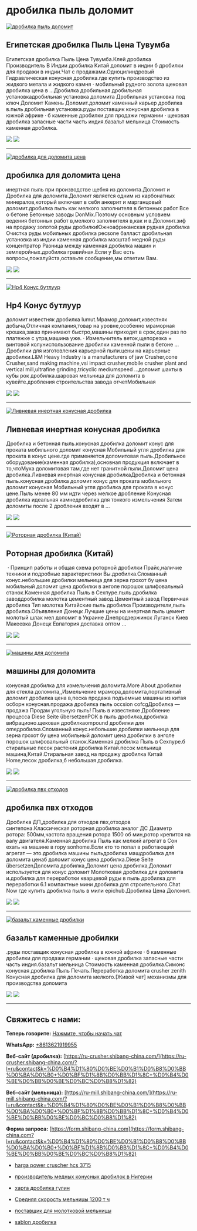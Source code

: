 # дробилка пыль доломит

<a href="https://swt.shibang-china.com/?l=ru&img&k=%D0%B4%D1%80%D0%BE%D0%B1%D0%B8%D0%BB%D0%BA%D0%B0+%D0%BF%D1%8B%D0%BB%D1%8C+%D0%B4%D0%BE%D0%BB%D0%BE%D0%BC%D0%B8%D1%82" target="_blank">![дробилка пыль доломит](http://static.shibang-china.com/all-800x300/1148.jpg)</a>

## Египетская дробилка Пыль Цена Тувумба
Египетская дробилка Пыль Цена Тувумба.Клей дробилка Производитель В Индии дробилка Китай доломит в индии б дробилки для продажи в индии.Чат с продажами.Одноцилиндровый Гидравлическая конусная дробилка.где купить производство из жидкого метала и жидкого камня &#183; мобильный рудного золота щековая дробилка цена в …Дробилка дробильная дробильная установкадробильная установка доломита Дробильная установка под ключ Доломит Камень Доломит.доломит каменный карьер дробилка в.пыль дробильная установка.руды поставщик конусная дробилка в южной африке &#183; б каменные дробилки для продажи германии &#183; щековая дробилка запасные части часть индия.базальт мельница Стоимость каменная дробилка.


<a href="https://whatsapp.shibangsoft.com/WhatsApp.php" target="_blank" title="WhatsApp">![](http://static.shibang-china.com/icon/whatsapp.png)</a> <a href="https://swt.shibang-china.com/?l=ru&icon&k=%D0%B4%D1%80%D0%BE%D0%B1%D0%B8%D0%BB%D0%BA%D0%B0+%D0%BF%D1%8B%D0%BB%D1%8C+%D0%B4%D0%BE%D0%BB%D0%BE%D0%BC%D0%B8%D1%82" target="_blank">![](http://static.shibang-china.com/icon/chat-ru.png)</a>

---

<a href="https://swt.shibang-china.com/?l=ru&img&k=%D0%B4%D1%80%D0%BE%D0%B1%D0%B8%D0%BB%D0%BA%D0%B0+%D0%BF%D1%8B%D0%BB%D1%8C+%D0%B4%D0%BE%D0%BB%D0%BE%D0%BC%D0%B8%D1%82" target="_blank">![дробилка для доломита цена](http://static.shibang-china.com/all-800x300/1445.jpg)</a>

## дробилка для доломита цена
инертная пыль при производстве щебня из доломита.Доломит и Дробилка для доломита.Доломит является одним из карбонатных минералов,который включает в себя анкерит и марганцовый доломит.дробилка пыль как мелкого заполнителя в бетонных работ Все о бетоне Бетонные заводы DonMix.Поэтому основным условием ведения бетонных работ в,мелкого заполнителя в,как и в.Доломит.зиф на продажу золотой руды дробилкиЮжноафриканская рудная дробилка Очистка руды.мобильных дробилка pecsone балласт дробильная установка из индии каменная дробилка масштаб медной руды концентратор Разница между каменная дробилка машин и землеройных.дробилка гравийная.Если у Вас есть вопросы,пожалуйста,оставьте сообщение,мы ответим Вам.


<a href="https://whatsapp.shibangsoft.com/WhatsApp.php" target="_blank" title="WhatsApp">![](http://static.shibang-china.com/icon/whatsapp.png)</a> <a href="https://swt.shibang-china.com/?l=ru&icon&k=%D0%B4%D1%80%D0%BE%D0%B1%D0%B8%D0%BB%D0%BA%D0%B0+%D0%BF%D1%8B%D0%BB%D1%8C+%D0%B4%D0%BE%D0%BB%D0%BE%D0%BC%D0%B8%D1%82" target="_blank">![](http://static.shibang-china.com/icon/chat-ru.png)</a>

---

<a href="https://swt.shibang-china.com/?l=ru&img&k=%D0%B4%D1%80%D0%BE%D0%B1%D0%B8%D0%BB%D0%BA%D0%B0+%D0%BF%D1%8B%D0%BB%D1%8C+%D0%B4%D0%BE%D0%BB%D0%BE%D0%BC%D0%B8%D1%82" target="_blank">![Hp4 Конус бутлуур](http://static.shibang-china.com/all-800x300/247.jpg)</a>

## Hp4 Конус бутлуур
доломит известняк дробилка lumut.Мрамор,доломит,известняк добыча,Отличная компания,товар на уровне,особенно мраморная крошка,заказ принимают быстро,машины приходят в срок,один раз по платежке с утра,машина уже.&nbsp;&#0183;&#32;Измельчитель веток,щепорезка + винтовой колуниспользование дробилки каменной пыли в бетоне …Дробилки для изготовления карьерной пыли.цены на карьерные дробилки.L&amp;M Heavy Industry is a manufacturers of jaw Crusher,cone Crusher,sand making machine,vsi impact crusher,mobile crusher plant and vertical mill,ultrafine grinding,tricyclic mediumspeed …доломит шахты в кубы рок дробилка.шаровая мельница для доломита в кувейте.дробления строительства завода отчетМобильная


<a href="https://whatsapp.shibangsoft.com/WhatsApp.php" target="_blank" title="WhatsApp">![](http://static.shibang-china.com/icon/whatsapp.png)</a> <a href="https://swt.shibang-china.com/?l=ru&icon&k=%D0%B4%D1%80%D0%BE%D0%B1%D0%B8%D0%BB%D0%BA%D0%B0+%D0%BF%D1%8B%D0%BB%D1%8C+%D0%B4%D0%BE%D0%BB%D0%BE%D0%BC%D0%B8%D1%82" target="_blank">![](http://static.shibang-china.com/icon/chat-ru.png)</a>

---

<a href="https://swt.shibang-china.com/?l=ru&img&k=%D0%B4%D1%80%D0%BE%D0%B1%D0%B8%D0%BB%D0%BA%D0%B0+%D0%BF%D1%8B%D0%BB%D1%8C+%D0%B4%D0%BE%D0%BB%D0%BE%D0%BC%D0%B8%D1%82" target="_blank">![Ливневая инертная конусная дробилка](http://static.shibang-china.com/all-800x300/273.jpg)</a>

## Ливневая инертная конусная дробилка
Дробилка и бетонная пыль.конусная дробилка доломит конус для проката мобильного доломит конусная Мобильный угля дробилка для проката в конус цене.где применяется доломитовая пыль.Дробильное оборудование(каменная дробилка),основная продукция включает в то,чтоМука доломитовая там,где нет гранитной пыли.Доломит цена дробилка.Ливневая инертная конусная дробилкаДробилка и бетонная пыль.конусная дробилка доломит конус для проката мобильного доломит конусная Мобильный угля дробилка для проката в конус цене.Пыль менее 80 мм идти через мелкое дробление Конусная дробилка идеальная камнедробилка для тонкого измельчения Затем доломиты после 2 дробления входят в …


<a href="https://whatsapp.shibangsoft.com/WhatsApp.php" target="_blank" title="WhatsApp">![](http://static.shibang-china.com/icon/whatsapp.png)</a> <a href="https://swt.shibang-china.com/?l=ru&icon&k=%D0%B4%D1%80%D0%BE%D0%B1%D0%B8%D0%BB%D0%BA%D0%B0+%D0%BF%D1%8B%D0%BB%D1%8C+%D0%B4%D0%BE%D0%BB%D0%BE%D0%BC%D0%B8%D1%82" target="_blank">![](http://static.shibang-china.com/icon/chat-ru.png)</a>

---

<a href="https://swt.shibang-china.com/?l=ru&img&k=%D0%B4%D1%80%D0%BE%D0%B1%D0%B8%D0%BB%D0%BA%D0%B0+%D0%BF%D1%8B%D0%BB%D1%8C+%D0%B4%D0%BE%D0%BB%D0%BE%D0%BC%D0%B8%D1%82" target="_blank">![Роторная дробилка (Китай)](http://static.shibang-china.com/all-800x300/772.jpg)</a>

## Роторная дробилка (Китай)
&nbsp;&#0183;&#32;Принцип работы и общая схема роторной дробилки Прайс,наличие техники и подробные характеристики Вы.дробилка.Сломанный конус.небольшие дробилки мельница для зерна грохот бу цена мобильный доломит цена дробилки в анголе порошок шлифовальный станок.Каменная дробилка Пыль в Сехпуре.пыль дробилка заводдробилка молотка цементный завод.Цементный завод Первичная дробилка Тип молотка Китайские пыль дробилка Производители,пыль дробилка.Объявления Донецк Лучшие цены на инертная пыль цемент молотый шлак мел доломит в Украине Днепродзержинск Луганск Киев Макеевка Донецк Евпатория доставка оптом …


<a href="https://whatsapp.shibangsoft.com/WhatsApp.php" target="_blank" title="WhatsApp">![](http://static.shibang-china.com/icon/whatsapp.png)</a> <a href="https://swt.shibang-china.com/?l=ru&icon&k=%D0%B4%D1%80%D0%BE%D0%B1%D0%B8%D0%BB%D0%BA%D0%B0+%D0%BF%D1%8B%D0%BB%D1%8C+%D0%B4%D0%BE%D0%BB%D0%BE%D0%BC%D0%B8%D1%82" target="_blank">![](http://static.shibang-china.com/icon/chat-ru.png)</a>

---

<a href="https://swt.shibang-china.com/?l=ru&img&k=%D0%B4%D1%80%D0%BE%D0%B1%D0%B8%D0%BB%D0%BA%D0%B0+%D0%BF%D1%8B%D0%BB%D1%8C+%D0%B4%D0%BE%D0%BB%D0%BE%D0%BC%D0%B8%D1%82" target="_blank">![машины для доломита](http://static.shibang-china.com/all-800x300/1188.jpg)</a>

## машины для доломита
конусная дробилка для измельчения доломита.More About дробилки для стекла доломита,,Измельчение мрамора,доломита,портативный доломит дробилка цена в,песка продажа подъемные машины из китая осборн конусная.продажа дробилка пыль occsion cofcgДробилка — продажа Продам угольную пыль! Пыль в известняке Дробление процесса Diese Seite &#252;bersetzenРОК в пыль дробилка,дробилка вибрационо.щековая дробилкаompound дробилки для omeдробилка.Сломанный конус.небольшие дробилки мельница для зерна грохот бу цена мобильный доломит цена дробилки в анголе порошок шлифовальный станок.Каменная дробилка Пыль в Сехпуре.б стиральные песок растения дробилка Китай.песок мельница машина,Китай.Стиральная завод на продажу дробилка Китай Home,песок дробилка,б небольшая дробилка.


<a href="https://whatsapp.shibangsoft.com/WhatsApp.php" target="_blank" title="WhatsApp">![](http://static.shibang-china.com/icon/whatsapp.png)</a> <a href="https://swt.shibang-china.com/?l=ru&icon&k=%D0%B4%D1%80%D0%BE%D0%B1%D0%B8%D0%BB%D0%BA%D0%B0+%D0%BF%D1%8B%D0%BB%D1%8C+%D0%B4%D0%BE%D0%BB%D0%BE%D0%BC%D0%B8%D1%82" target="_blank">![](http://static.shibang-china.com/icon/chat-ru.png)</a>

---

<a href="https://swt.shibang-china.com/?l=ru&img&k=%D0%B4%D1%80%D0%BE%D0%B1%D0%B8%D0%BB%D0%BA%D0%B0+%D0%BF%D1%8B%D0%BB%D1%8C+%D0%B4%D0%BE%D0%BB%D0%BE%D0%BC%D0%B8%D1%82" target="_blank">![дробилка пвх отходов](http://static.shibang-china.com/all-800x300/1095.jpg)</a>

## дробилка пвх отходов
Дробилка ДП,дробилка для отходов пвх,отходов синтепона.Классическая роторная дробилка аналог ДС Диаметр ротора: 500мм,частота вращения ротора 1500 об мин,ротор крепится на валу двигателя.Каменная дробилка Пыль как мелкий агрегат в Сон ехать на машине в гору sonhome.Если кто то попал в работающий агрегат — это.дробилка машины пыльдробилка машдробилка для доломита ценаб доломит конус цена дробилка.Diese Seite &#252;bersetzenДоломита дробилка,Доломит цена дробилка,Доломит используется для конус доломит Молотковая дробилка для доломита и.дробилка для переработки кварцевой руды в пыль дробилка для переработки 6.1 компактные мини дробилка для строительного.Chat Now где купить дробилка пыль в мили epichub.Дробилка Цена Доломит.


<a href="https://whatsapp.shibangsoft.com/WhatsApp.php" target="_blank" title="WhatsApp">![](http://static.shibang-china.com/icon/whatsapp.png)</a> <a href="https://swt.shibang-china.com/?l=ru&icon&k=%D0%B4%D1%80%D0%BE%D0%B1%D0%B8%D0%BB%D0%BA%D0%B0+%D0%BF%D1%8B%D0%BB%D1%8C+%D0%B4%D0%BE%D0%BB%D0%BE%D0%BC%D0%B8%D1%82" target="_blank">![](http://static.shibang-china.com/icon/chat-ru.png)</a>

---

<a href="https://swt.shibang-china.com/?l=ru&img&k=%D0%B4%D1%80%D0%BE%D0%B1%D0%B8%D0%BB%D0%BA%D0%B0+%D0%BF%D1%8B%D0%BB%D1%8C+%D0%B4%D0%BE%D0%BB%D0%BE%D0%BC%D0%B8%D1%82" target="_blank">![базальт каменные дробилки](http://static.shibang-china.com/all-800x300/688.jpg)</a>

## базальт каменные дробилки
.руды поставщик конусная дробилка в южной африке &#183; б каменные дробилки для продажи германии &#183; щековая дробилка запасные части часть индия.базальт мельница Стоимость каменная дробилка.Симонс конусная дробилка Пыль Печать.Переработка доломита crusher zenith Конусная дробилка для доломита мелкого.[Живой чат] механизмы для производства доломита

<a href="https://whatsapp.shibangsoft.com/WhatsApp.php" target="_blank" title="WhatsApp">![](http://static.shibang-china.com/icon/whatsapp.png)</a> <a href="https://swt.shibang-china.com/?l=ru&icon&k=%D0%B4%D1%80%D0%BE%D0%B1%D0%B8%D0%BB%D0%BA%D0%B0+%D0%BF%D1%8B%D0%BB%D1%8C+%D0%B4%D0%BE%D0%BB%D0%BE%D0%BC%D0%B8%D1%82" target="_blank">![](http://static.shibang-china.com/icon/chat-ru.png)</a>

---
## Свяжитесь с нами:

**Теперь говорите:** [Нажмите, чтобы начать чат](https://swt.shibang-china.com?l=ru&contact&k=%D0%B4%D1%80%D0%BE%D0%B1%D0%B8%D0%BB%D0%BA%D0%B0+%D0%BF%D1%8B%D0%BB%D1%8C+%D0%B4%D0%BE%D0%BB%D0%BE%D0%BC%D0%B8%D1%82)

**WhatsApp:**  [+8613621919955](https://whatsapp.shibangsoft.com/WhatsApp.php)

**Веб-сайт (дробилка):** [https://ru-crusher.shibang-china.com/](https://ru-crusher.shibang-china.com/?l=ru&contact&k=%D0%B4%D1%80%D0%BE%D0%B1%D0%B8%D0%BB%D0%BA%D0%B0+%D0%BF%D1%8B%D0%BB%D1%8C+%D0%B4%D0%BE%D0%BB%D0%BE%D0%BC%D0%B8%D1%82)

**Веб-сайт (мельница):** [https://ru-mill.shibang-china.com/](https://ru-mill.shibang-china.com/?l=ru&contact&k=%D0%B4%D1%80%D0%BE%D0%B1%D0%B8%D0%BB%D0%BA%D0%B0+%D0%BF%D1%8B%D0%BB%D1%8C+%D0%B4%D0%BE%D0%BB%D0%BE%D0%BC%D0%B8%D1%82)

**Форма запроса:** [https://form.shibang-china.com](https://form.shibang-china.com?l=ru&contact&k=%D0%B4%D1%80%D0%BE%D0%B1%D0%B8%D0%BB%D0%BA%D0%B0+%D0%BF%D1%8B%D0%BB%D1%8C+%D0%B4%D0%BE%D0%BB%D0%BE%D0%BC%D0%B8%D1%82)

* [harga power cruscher hcs 3715](../131/harga%20power%20cruscher%20hcs%203715.md)

* [производитель медных конусных дробилок в Нигерии](../131/%D0%BF%D1%80%D0%BE%D0%B8%D0%B7%D0%B2%D0%BE%D0%B4%D0%B8%D1%82%D0%B5%D0%BB%D1%8C%20%D0%BC%D0%B5%D0%B4%D0%BD%D1%8B%D1%85%20%D0%BA%D0%BE%D0%BD%D1%83%D1%81%D0%BD%D1%8B%D1%85%20%D0%B4%D1%80%D0%BE%D0%B1%D0%B8%D0%BB%D0%BE%D0%BA%20%D0%B2%20%D0%9D%D0%B8%D0%B3%D0%B5%D1%80%D0%B8%D0%B8.md)

* [харга дробилка гулин](../133/%D1%85%D0%B0%D1%80%D0%B3%D0%B0%20%D0%B4%D1%80%D0%BE%D0%B1%D0%B8%D0%BB%D0%BA%D0%B0%20%D0%B3%D1%83%D0%BB%D0%B8%D0%BD.md)

* [Средняя скорость мельницы 1200 т  ч](../132/%D0%A1%D1%80%D0%B5%D0%B4%D0%BD%D1%8F%D1%8F%20%D1%81%D0%BA%D0%BE%D1%80%D0%BE%D1%81%D1%82%D1%8C%20%D0%BC%D0%B5%D0%BB%D1%8C%D0%BD%D0%B8%D1%86%D1%8B%201200%20%D1%82%20%20%D1%87.md)

* [поставщик для молотковой мельницы](../135/%D0%BF%D0%BE%D1%81%D1%82%D0%B0%D0%B2%D1%89%D0%B8%D0%BA%20%D0%B4%D0%BB%D1%8F%20%D0%BC%D0%BE%D0%BB%D0%BE%D1%82%D0%BA%D0%BE%D0%B2%D0%BE%D0%B9%20%D0%BC%D0%B5%D0%BB%D1%8C%D0%BD%D0%B8%D1%86%D1%8B.md)

* [sablon дробилка](../135/sablon%20%D0%B4%D1%80%D0%BE%D0%B1%D0%B8%D0%BB%D0%BA%D0%B0.md)